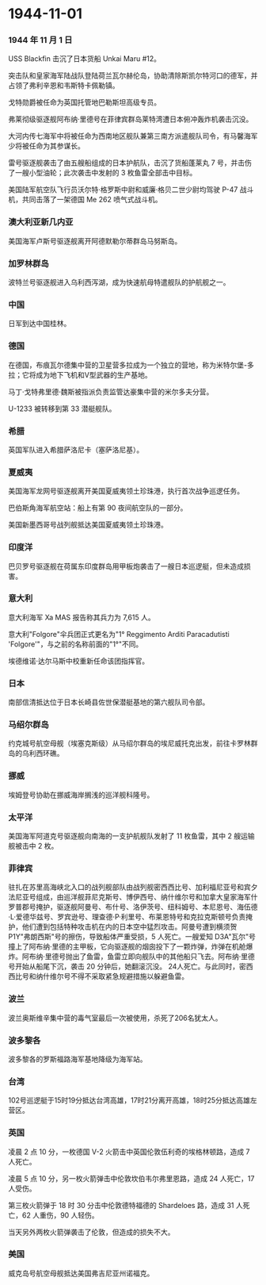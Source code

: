 # 1944-11-01

### 1944 年 11 月 1 日

USS Blackfin 击沉了日本货船 Unkai Maru #12。

突击队和皇家海军陆战队登陆荷兰瓦尔赫伦岛，协助清除斯凯尔特河口的德军，并占领了弗利辛恩和韦斯特卡佩勒镇。

戈特勋爵被任命为英国托管地巴勒斯坦高级专员。

弗莱彻级驱逐舰阿布纳·里德号在菲律宾群岛莱特湾遭日本俯冲轰炸机袭击沉没。

大河内传七海军中将被任命为西南地区舰队兼第三南方派遣舰队司令，有马馨海军少将被任命为其参谋长。

雷号驱逐舰袭击了由五艘船组成的日本护航队，击沉了货船蓬莱丸 7
号，并击伤了一艘小型油轮；此次袭击中发射的 3 枚鱼雷全部击中目标。

美国陆军航空队飞行员沃尔特·格罗斯中尉和威廉·格贝二世少尉均驾驶 P-47
战斗机，共同击落了一架德国 Me 262 喷气式战斗机。

### 澳大利亚新几内亚

美国海军卢斯号驱逐舰离开阿德默勒尔蒂群岛马努斯岛。

### 加罗林群岛

波特兰号驱逐舰进入乌利西泻湖，成为快速航母特遣舰队的护航舰之一。

### 中国

日军到达中国桂林。

### 德国

在德国，布痕瓦尔德集中营的卫星营多拉成为一个独立的营地，称为米特尔堡-多拉；它将成为地下飞机和V型武器的生产基地。

马丁·戈特弗里德·魏斯被指派负责监管达豪集中营的米尔多夫分营。

U-1233 被转移到第 33 潜艇舰队。

### 希腊

英国军队进入希腊萨洛尼卡（塞萨洛尼基）。

### 夏威夷

美国海军龙网号驱逐舰离开美国夏威夷领土珍珠港，执行首次战争巡逻任务。

巴伯斯角海军航空站：船上有第 90 夜间航空队的一部分。

美国新墨西哥号战列舰抵达美国夏威夷领土珍珠港。

### 印度洋

巴贝罗号驱逐舰在荷属东印度群岛用甲板炮袭击了一艘日本巡逻艇，但未造成损害。

### 意大利

意大利海军 Xa MAS 报告称其兵力为 7,615 人。

意大利"Folgore"伞兵团正式更名为"1° Reggimento Arditi Paracadutisti
\'Folgore\'"，与之前的名称前面的"1°"不同。

埃德维诺·达尔马斯中校重新任命该团指挥官。

### 日本

南部信清抵达位于日本长崎县佐世保潜艇基地的第六舰队司令部。

### 马绍尔群岛

约克城号航空母舰（埃塞克斯级）从马绍尔群岛的埃尼威托克出发，前往卡罗林群岛的乌利西环礁。

### 挪威

埃姆登号协助在挪威海岸搁浅的巡洋舰科隆号。

### 太平洋

美国海军阿道克号驱逐舰向南海的一支护航舰队发射了 11 枚鱼雷，其中 2
艘运输舰被击中 2 枚。

### 菲律宾

驻扎在苏里高海峡北入口的战列舰部队由战列舰密西西比号、加利福尼亚号和宾夕法尼亚号组成，由巡洋舰菲尼克斯号、博伊西号、纳什维尔号和加拿大皇家海军什罗普郡号掩护，驱逐舰阿曼号、布什号、洛伊茨号、纽科姆号、本尼恩号、海伍德·L·爱德华兹号、罗宾逊号、理查德·P·利里号、布莱恩特号和克拉克斯顿号负责掩护，他们遭到包括特种攻击机在内的日本空中猛烈攻击。阿曼号遭到横须贺
P1Y"弗朗西斯"号的擦伤，导致船体严重受损，5 人死亡。一艘爱知
D3A"瓦尔"号撞上了阿布纳·里德的主甲板，它向驱逐舰的烟囱投下了一颗炸弹，炸弹在机舱爆炸。阿布纳·里德号抛出了鱼雷，鱼雷立即向舰队中的其他船只飞去。阿布纳·里德号开始从船尾下沉，袭击
20 分钟后，她翻滚沉没。
24人死亡。与此同时，密西西比号和纳什维尔号不得不采取紧急规避措施以躲避鱼雷。

### 波兰

波兰奥斯维辛集中营的毒气室最后一次被使用，杀死了206名犹太人。

### 波多黎各

波多黎各的罗斯福路海军基地降级为海军站。

### 台湾

102号巡逻艇于15时19分抵达台湾高雄，17时21分离开高雄，18时25分抵达高雄左营区。

### 英国

凌晨 2 点 10 分，一枚德国 V-2 火箭击中英国伦敦伍利奇的埃格林顿路，造成 7
人死亡。

凌晨 5 点 10 分，另一枚火箭弹击中伦敦坎伯韦尔弗里恩路，造成 24
人死亡，17 人受伤。

第三枚火箭弹于 18 时 30 分击中伦敦德特福德的 Shardeloes 路，造成 31
人死亡，62 人重伤，90 人轻伤。

当天另外两枚火箭弹袭击了伦敦，但造成的损失不大。

### 美国

威克岛号航空母舰抵达美国弗吉尼亚州诺福克。